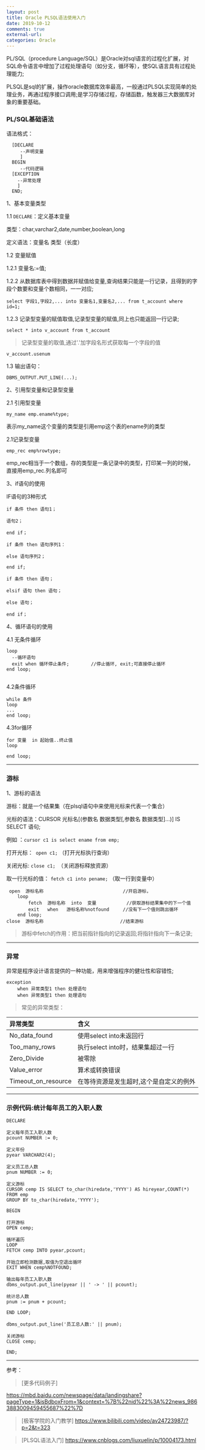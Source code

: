 ```yaml
---
layout: post
title: Oracle PLSQL语法使用入门
date: 2019-10-12
comments: true
external-url:
categories: Oracle 
---
```


PL/SQL（procedure Language/SQL）是Oracle对sql语言的过程化扩展，对SQL命令语言中增加了过程处理语句（如分支，循环等），使SQL语言具有过程处理能力;

PLSQL是sql的扩展，操作oracle数据库效率最高，一般通过PLSQL实现简单的处理业务，再通过程序接口调用;是学习存储过程，存储函数，触发器三大数据库对象的重要基础。



### PL/SQL基础语法

语法格式：

```
  [DECLARE   
     --声明变量 
     ] 
  BEGIN 
     --代码逻辑   
  [EXCEPTION 
    --异常处理 
    ] 
  END;

```

1、基本变量类型

1.1 `DECLARE`：定义基本变量

类型：char,varchar2,date,number,boolean,long

定义语法：变量名 类型（长度）

   
1.2 变量赋值

1.2.1 变量名:=值;

1.2.2 从数据库表中得到数据并赋值给变量,查询结果只能是一行记录，且得到的字段个数要和变量个数相同，一一对应;

`select 字段1,字段2,... into 变量名1,变量名2,... from t_account where id=1;`
      
1.2.3 记录型变量的赋值取值,记录型变量的赋值,同上也只能返回一行记录;

`select * into v_account from t_account`    

>记录型变量的取值,通过'.'加字段名形式获取每一个字段的值

`v_account.usenum`    
    
1.3 输出语句：

`DBMS_OUTPUT.PUT_LINE(...);`  

2、引用型变量和记录型变量

 2.1 引用型变量

`my_name emp.ename%type;`

表示my_name这个变量的类型是引用emp这个表的ename列的类型


 2.1记录型变量

`emp_rec emp%rowtype;`

emp_rec相当于一个数组，存的类型是一条记录中的类型，打印某一列的时候，直接用emp_rec.列名即可


3、if语句的使用

IF语句的3种形式

```
if 条件 then 语句1；

语句2；

end if；
```

```
if 条件 then 语句序列1：

else 语句序列2；

end if;
```
```
if 条件 then 语句；

elsif 语句 then 语句；

else 语句；

end if；
```

4、循环语句的使用

4.1 无条件循环 

```
loop 
  --循环语句  
  exit when 循环停止条件;        //停止循环, exit;可直接停止循环
end loop;
 
```
4.2条件循环

```
while 条件 
loop
...
end loop;
```        
4.3for循环

```
for 变量  in 起始值..终止值 
loop 
   
end loop;
```
---

### 游标

1、游标的语法

游标：就是一个结果集（在plsql语句中来使用光标来代表一个集合）

光标的语法：CURSOR 光标名[(参数名 数据类型[,参数名 数据类型]...)] IS SELECT 语句;

例如 ：`cursor c1 is select ename from emp;`

打开光标：` open c1;` （打开光标执行查询）

关闭光标: `close c1; `（关闭游标释放资源）


取一行光标的值： `fetch c1 into pename;` （取一行到变量中）

```
 open  游标名称                             //开启游标，
    loop 
        fetch  游标名称  into  变量           //获取游标结果集中的下一个值
        exit   when   游标名称%notfound     //没有下一个值则跳出循环
    end loop; 
close  游标名称                            //结束游标
```

>游标中fetch的作用：把当前指针指向的记录返回;将指针指向下一条记录;

---

### 异常

异常是程序设计语言提供的一种功能，用来增强程序的健壮性和容错性;

```
exception
    when 异常类型1 then 处理语句
    when 异常类型1 then 处理语句

```
    
>常见的异常类型：

|异常类型	|含义|
|:-------------|:------------|
|No_data_found | 使用select into未返回行 |
|Too_many_rows | 执行select into时，结果集超过一行 |
|Zero_Divide |被零除|
|Value_error |算术或转换错误 |
|Timeout_on_resource  |在等待资源是发生超时,这个是自定义的例外 |

---

### 示例代码:统计每年员工的入职人数

```
DECLARE

定义每年员工入职人数
pcount NUMBER := 0;

定义年份
pyear VARCHAR2(4);

定义员工总人数
pnum NUMBER := 0;

定义游标
CURSOR cemp IS SELECT to_char(hiredate,'YYYY') AS hireyear,COUNT(*) 
FROM emp 
GROUP BY to_char(hiredate,'YYYY');

BEGIN

打开游标
OPEN cemp;

循环遍历
LOOP
FETCH cemp INTO pyear,pcount;

开始立即检测数据,取值为空退出循环
EXIT WHEN cemp%NOTFOUND;

输出每年员工入职人数
dbms_output.put_line(pyear || ' -> ' || pcount);

统计总人数
pnum := pnum + pcount;

END LOOP;

dbms_output.put_line('员工总人数:' || pnum);

关闭游标
CLOSE cemp;

END;

```
---

参考：

>[更多代码例子]

https://mbd.baidu.com/newspage/data/landingshare?pageType=1&isBdboxFrom=1&context=%7B%22nid%22%3A%22news_9863883009459455687%22%7D

>[极客学院的入门教学] https://www.bilibili.com/video/av24723987/?p=2&t=323

>[PLSQL语法入门] https://www.cnblogs.com/liuxuelin/p/10004173.html
